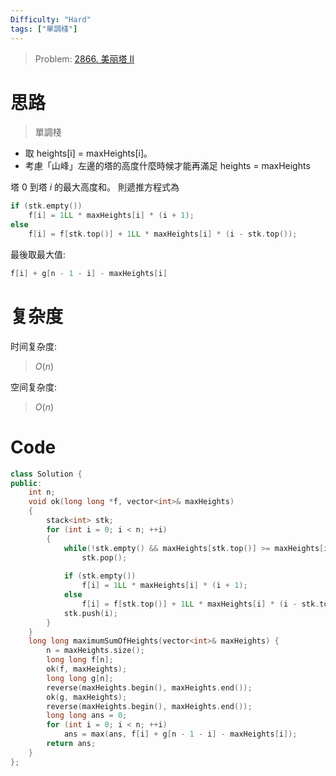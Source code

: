 ```yaml
---
Difficulty: "Hard"
tags: ["單調棧"]
---
```


> Problem: [2866. 美丽塔 II](https://leetcode.cn/problems/beautiful-towers-ii/description/)

# 思路

> 單調棧

- 取 heights[i] = maxHeights[i]。 
- 考慮「山峰」左邊的塔的高度什麼時候才能再滿足 heights = maxHeights

塔 $0$ 到塔 $i$ 的最大高度和。 則遞推方程式為

```c++
if (stk.empty()) 
    f[i] = 1LL * maxHeights[i] * (i + 1);
else 
    f[i] = f[stk.top()] + 1LL * maxHeights[i] * (i - stk.top());
```

最後取最大值:

```c++
f[i] + g[n - 1 - i] - maxHeights[i]
```

# 复杂度

时间复杂度:
> $O(n)$

空间复杂度:
> $O(n)$



# Code
```c++
class Solution {
public:
    int n;
    void ok(long long *f, vector<int>& maxHeights)
    {
        stack<int> stk;
        for (int i = 0; i < n; ++i)
        {
            while(!stk.empty() && maxHeights[stk.top()] >= maxHeights[i]) 
                stk.pop();  
            
            if (stk.empty()) 
                f[i] = 1LL * maxHeights[i] * (i + 1);
            else 
                f[i] = f[stk.top()] + 1LL * maxHeights[i] * (i - stk.top());
            stk.push(i);
        }
    }
    long long maximumSumOfHeights(vector<int>& maxHeights) {
        n = maxHeights.size();
        long long f[n];
        ok(f, maxHeights);
        long long g[n];
        reverse(maxHeights.begin(), maxHeights.end());
        ok(g, maxHeights);
        reverse(maxHeights.begin(), maxHeights.end());
        long long ans = 0;
        for (int i = 0; i < n; ++i)
            ans = max(ans, f[i] + g[n - 1 - i] - maxHeights[i]);
        return ans;
    }
};
```
  
